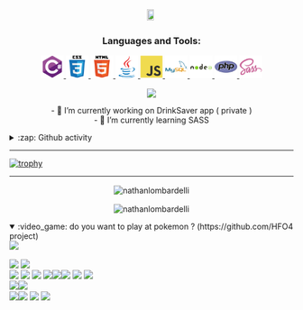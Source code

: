 <div align="center">
<img src="https://komarev.com/ghpvc/?username=NathanLombardelli&style=flat-square&color=yellow" alt="" width="15%" height="15%"/>
<img src="https://img.shields.io/github/stars/NathanLombardelli?style=plastic" alt="" width="8%" />
</div>

<h3 align="center">Languages and Tools:</h3>
<p align="center"> <a href="https://www.w3schools.com/cs/" target="_blank" rel="noreferrer"> <img src="https://raw.githubusercontent.com/devicons/devicon/master/icons/csharp/csharp-original.svg" alt="csharp" width="40" height="40"/> </a> <a href="https://www.w3schools.com/css/" target="_blank" rel="noreferrer"> <img src="https://raw.githubusercontent.com/devicons/devicon/master/icons/css3/css3-original-wordmark.svg" alt="css3" width="40" height="40"/> </a> <a href="https://www.w3.org/html/" target="_blank" rel="noreferrer"> <img src="https://raw.githubusercontent.com/devicons/devicon/master/icons/html5/html5-original-wordmark.svg" alt="html5" width="40" height="40"/> </a> <a href="https://www.java.com" target="_blank" rel="noreferrer"> <img src="https://raw.githubusercontent.com/devicons/devicon/master/icons/java/java-original.svg" alt="java" width="40" height="40"/> </a> <a href="https://developer.mozilla.org/en-US/docs/Web/JavaScript" target="_blank" rel="noreferrer"> <img src="https://raw.githubusercontent.com/devicons/devicon/master/icons/javascript/javascript-original.svg" alt="javascript" width="40" height="40"/> </a> <a href="https://www.mysql.com/" target="_blank" rel="noreferrer"> <img src="https://raw.githubusercontent.com/devicons/devicon/master/icons/mysql/mysql-original-wordmark.svg" alt="mysql" width="40" height="40"/> </a> <a href="https://nodejs.org" target="_blank" rel="noreferrer"> <img src="https://raw.githubusercontent.com/devicons/devicon/master/icons/nodejs/nodejs-original-wordmark.svg" alt="nodejs" width="40" height="40"/> </a> <a href="https://www.php.net" target="_blank" rel="noreferrer"> <img src="https://raw.githubusercontent.com/devicons/devicon/master/icons/php/php-original.svg" alt="php" width="40" height="40"/> </a> <a href="https://sass-lang.com" target="_blank" rel="noreferrer"> <img src="https://raw.githubusercontent.com/devicons/devicon/master/icons/sass/sass-original.svg" alt="sass" width="40" height="40"/> </a> </p>
<p align='center'><img align='center' src='https://github-readme-stats-two-phi-51.vercel.app/api/top-langs/?username=NathanLombardelli&theme=dracula&langs_count=10'/></p>



<p align='center' >
- 🔭 I’m currently working on DrinkSaver app ( private ) <br>
- 🌱 I’m currently learning SASS
</p>

<details align='left'>
  <summary>:zap: Github activity</summary>
  <!--START_SECTION:activity-->
1. 🎉 Merged PR [#15](https://github.com/becodeorg/hamilton-8-escapium-nathan-lucie-ilias/pull/15) in [becodeorg/hamilton-8-escapium-nathan-lucie-ilias](https://github.com/becodeorg/hamilton-8-escapium-nathan-lucie-ilias)
2. 💪 Opened PR [#15](https://github.com/becodeorg/hamilton-8-escapium-nathan-lucie-ilias/pull/15) in [becodeorg/hamilton-8-escapium-nathan-lucie-ilias](https://github.com/becodeorg/hamilton-8-escapium-nathan-lucie-ilias)
3. 🎉 Merged PR [#10](https://github.com/becodeorg/hamilton-8-escapium-nathan-lucie-ilias/pull/10) in [becodeorg/hamilton-8-escapium-nathan-lucie-ilias](https://github.com/becodeorg/hamilton-8-escapium-nathan-lucie-ilias)
4. 💪 Opened PR [#10](https://github.com/becodeorg/hamilton-8-escapium-nathan-lucie-ilias/pull/10) in [becodeorg/hamilton-8-escapium-nathan-lucie-ilias](https://github.com/becodeorg/hamilton-8-escapium-nathan-lucie-ilias)
5. 🎉 Merged PR [#5](https://github.com/becodeorg/hamilton-8-escapium-nathan-lucie-ilias/pull/5) in [becodeorg/hamilton-8-escapium-nathan-lucie-ilias](https://github.com/becodeorg/hamilton-8-escapium-nathan-lucie-ilias)
<!--END_SECTION:activity-->
</details>
<hr>

[![trophy](https://github-profile-trophy.vercel.app/?username=NathanLombardelli&theme=darkhub&column=7&margin-w=15&margin-h=15&no-frame=true)](https://github.com/ryo-ma/github-profile-trophy)

<hr>


<p align="center"><img align="center" src="https://github-readme-stats-two-phi-51.vercel.app/api?username=NathanLombardelli&show_icons=true" alt="nathanlombardelli" /></p>

<p align="center"><img align="center" src="https://github-readme-streak-stats.herokuapp.com/?user=nathanlombardelli&" alt="nathanlombardelli" /></p>


<details align='left' open>
  <summary>:video_game: do you want to play at pokemon ? (https://github.com/HFO4 project) </summary>
  
  <img src="https://toy.aoaoao.me/image" width="300"/> 
  
  
  <img src="https://raw.githubusercontent.com/HFO4/HFO4/master/img/blank.png" width="30"/> <a href="https://toy.aoaoao.me/control?button=2&callback=https://github.com/NathanLombardelli"><img src="https://raw.githubusercontent.com/HFO4/HFO4/master/img/up.png" width="30"/></a>
<br>
  <a href="https://toy.aoaoao.me/control?button=1&callback=https://github.com/NathanLombardelli"><img src="https://raw.githubusercontent.com/HFO4/HFO4/master/img/left.png" width="30"/></a>
  <img src="https://raw.githubusercontent.com/HFO4/HFO4/master/img/blank.png" width="30"/>
  <a href="https://toy.aoaoao.me/control?button=0&https://github.com/NathanLombardelli"><img src="https://raw.githubusercontent.com/HFO4/HFO4/master/img/right.png" width="30"/></a>
  <img src="https://raw.githubusercontent.com/HFO4/HFO4/master/img/blank.png" width="30"/><img src="https://raw.githubusercontent.com/HFO4/HFO4/master/img/blank.png" width="30"/><img src="https://raw.githubusercontent.com/HFO4/HFO4/master/img/blank.png" width="30"/>
  <a href="https://toy.aoaoao.me/control?button=5&callback=https://github.com/NathanLombardelli"><img src="https://raw.githubusercontent.com/HFO4/HFO4/master/img/B.png" width="30"/></a> 
  <a href="https://toy.aoaoao.me/control?button=4&callback=https://github.com/NathanLombardelli"><img src="https://raw.githubusercontent.com/HFO4/HFO4/master/img/A.png" width="30"/></a>
<br>
  <a href="https://toy.aoaoao.me/control?button=3&callback=https://github.com/NathanLombardelli"><img src="https://raw.githubusercontent.com/HFO4/HFO4/master/img/blank.png" width="30"/><img src="https://raw.githubusercontent.com/HFO4/HFO4/master/img/down.png" width="30"/></a>
<br>
  <img src="https://raw.githubusercontent.com/HFO4/HFO4/master/img/blank.png" width="30"/><img src="https://raw.githubusercontent.com/HFO4/HFO4/master/img/blank.png" width="30"/>
  <a href="https://toy.aoaoao.me/control?button=6&callback=https://github.com/NathanLombardelli"><img src="https://raw.githubusercontent.com/HFO4/HFO4/master/img/select.png" height="30"/></a> 
  <a href="https://toy.aoaoao.me/control?button=7&callback=https://github.com/NathanLombardelli"><img src="https://raw.githubusercontent.com/HFO4/HFO4/master/img/start.png" height="30" /></a>
  
  
</details>




